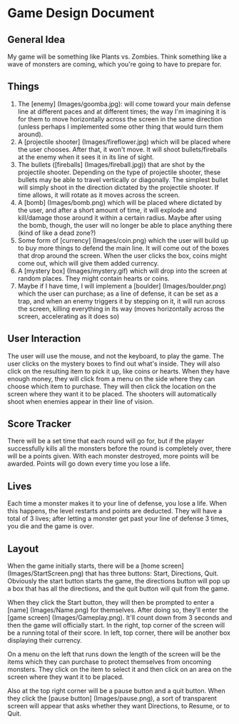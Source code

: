 # Game Design Document

## General Idea
My game will be something like Plants vs. Zombies. Think something like
a wave of monsters are coming, which you're going to have to prepare for.

## Things
  1. The [enemy] (Images/goomba.jpg): will come toward your main defense line at different paces and at
      different times; the way I'm imagining it is for them to move horizontally across the 
      screen in the same direction (unless perhaps I implemented some other thing that would
      turn them around).
  1. A [projectile shooter] (Images/fireflower.jpg) which will be placed where the user chooses. After that, it won't move.
      It will shoot bullets/fireballs at the enemy when it sees it in its line of sight.
  1. The bullets ([fireballs] (Images/fireball.jpg)) that are shot by the projectile shooter. Depending on the type of projectile shooter,
      these bullets may be able to travel vertically or diagonally. The simplest bullet will simply
      shoot in the direction dictated by the projectile shooter. If time allows, it will rotate 
      as it moves across the screen.
  1. A [bomb] (Images/bomb.png) which will be placed where dictated by the user, and after a short amount of time, it
      will explode and kill/damage those around it within a certain radius. Maybe after using the bomb,
      though, the user will no longer be able to place anything there (kind of like a dead zone?)
  1. Some form of [currency] (Images/coin.png) which the user will build up to buy more things to defend the main line.
      It will come out of the boxes that drop around the screen. When the user clicks the box,
      coins might come out, which will give them added currency.
  1. A [mystery box] (Images/mystery.gif) which will drop into the screen at random places. They might contain hearts or
      coins.
  1. Maybe if I have time, I will implement a [boulder] (Images/boulder.png) which the user can purchase; as a line
      of defense, it can be set as a trap, and when an enemy triggers it by stepping on it,
      it will run across the screen, killing everything in its way (moves horizontally across the
      screen, accelerating as it does so)
     
## User Interaction
The user will use the mouse, and not the keyboard, to play the game. The user clicks on the mystery
boxes to find out what's inside. They will also click on the resulting item to pick it up, like
coins or hearts. When they have enough money, they will click from a menu on the side where they
can choose which item to purchase. They will then click the location on the screen where they want
it to be placed. The shooters will automatically shoot when enemies appear in their line of vision.

## Score Tracker
There will be a set time that each round will go for, but if the player
successfully kills all the monsters before the round is completely over,
there will be a points given. With each monster destroyed, more points
will be awarded. Points will go down every time you lose a life.

## Lives
Each time a monster makes it to your line of defense, you lose a life. When this happens,
the level restarts and points are deducted. They will have a total of 3 lives; after
letting a monster get past your line of defense 3 times, you die and the game is over.
      
## Layout
When the game initially starts, there will be a [home screen]
(Images/StartScreen.png) that has three buttons: Start,
Directions, Quit. Obviously the start button starts the game,
the directions button will pop up a box that has all the directions,
and the quit button will quit from the game.

When they click the Start button, they will then be prompted to enter
a [name] (Images/Name.png) for themselves. After doing so, they'll enter
the [game screen] (Images/Gameplay.png).
It'll count down from 3 seconds and then the game will officially start.
In the right, top corner of the screen will be a running total of their score.
In left, top corner, there will be another box displaying their 
currency.

On a menu on the left that runs down the length of the screen will be 
the items which they can purchase to protect themselves from oncoming
monsters. They click on the item to select it and then click on
an area on the screen where they want it to be placed.

Also at the top right corner will be a pause button and a quit button.
When they click the [pause button] (Images/pause.png), a sort of
transparent screen will
appear that asks whether they want Directions, to Resume, or to Quit.








